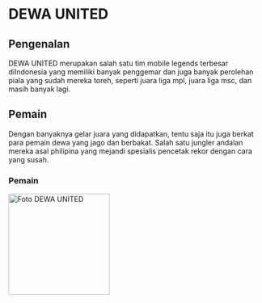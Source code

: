 <!DOCTYPE html>
<html>
    <head>
        <title>WEBSITE PENGGERMAR DEWA UNITED</title>
    </head>
    <body>
        <h1>DEWA UNITED</h1>
        <H2>Pengenalan</H2>
        <p>DEWA UNITED merupakan salah satu tim mobile legends terbesar diIndonesia yang memiliki banyak penggemar dan juga banyak perolehan piala yang sudah mereka toreh, seperti juara liga mpl, juara liga msc, dan masih banyak lagi.
        </p>
        <H2>Pemain</H2>
        <p>Dengan banyaknya gelar juara yang didapatkan, tentu saja itu juga berkat para pemain dewa yang jago dan berbakat. Salah satu jungler andalan mereka asal philipina yang mejandi spesialis pencetak rekor dengan cara yang susah.</p>
        <h3>Pemain</h3>
        <img src="dewa.jpeg" width = "200" title="Foto DEWA UNITED">
    </body>
</html>
